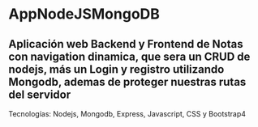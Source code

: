 # AppNodeJSMongoDB
## Aplicación web Backend y Frontend de Notas con navigation dinamica, que sera un CRUD de nodejs, más un Login y registro utilizando Mongodb, ademas de proteger nuestras rutas del servidor
Tecnologías: Nodejs, Mongodb, Express, Javascript, CSS y Bootstrap4